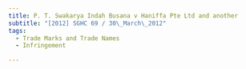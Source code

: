 ```yaml
---
title: P. T. Swakarya Indah Busana v Haniffa Pte Ltd and another 
subtitle: "[2012] SGHC 69 / 30\_March\_2012"
tags:
  - Trade Marks and Trade Names
  - Infringement

---
```


